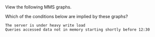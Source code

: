 View the following MMS graphs. 

Which of the conditions below are implied by these graphs? 

    The server is under heavy write load
    Queries accessed data not in memory starting shortly before 12:30
